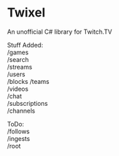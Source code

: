 Twixel
======

An unofficial C# library for Twitch.TV

Stuff Added:  
/games  
/search  
/streams  
/users  
/blocks 
/teams  
/videos  
/chat  
/subscriptions  
/channels  

ToDo:  
/follows  
/ingests  
/root  

